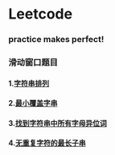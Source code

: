 # Leetcode
### practice makes perfect!

### 滑动窗口题目
#### 1.[字符串排列](https://github.com/djh-sudo/Leetcode/blob/main/567.md)
#### 2.[最小覆盖字串](https://github.com/djh-sudo/Leetcode/blob/main/76.md)
#### 3.[找到字符串中所有字母异位词](https://github.com/djh-sudo/Leetcode/blob/main/438.md)
#### 4.[无重复字符的最长子串](https://github.com/djh-sudo/Leetcode/blob/main/3.md)
